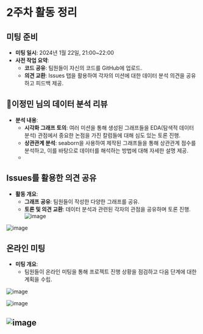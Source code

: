 # 2주차 활동 정리

## 미팅 준비
- **미팅 일시**: 2024년 1월 22일, 21:00~22:00
- **사전 작업 요약**:
  - **코드 공유**: 팀원들이 자신의 코드를 GitHub에 업로드.
  - **의견 교환**: Issues 탭을 활용하여 각자의 미션에 대한 데이터 분석 의견을 공유하고 피드백 제공.

## 🦔이정민 님의 데이터 분석 리뷰
- **분석 내용**:
  - **시각화 그래프 토의**: 여러 미션을 통해 생성된 그래프들을 EDA(탐색적 데이터 분석) 관점에서 중요한 논점을 가진 칼럼들에 대해 심도 있는 토론 진행.
  - **상관관계 분석**: seaborn을 사용하여 제작된 그래프들을 통해 상관관계 점수를 분석하고, 이를 바탕으로 데이터를 해석하는 방법에 대해 자세한 설명 제공.
  - 

## Issues를 활용한 의견 공유
- **활동 개요**:
  - **그래프 공유**: 팀원들이 작성한 다양한 그래프를 공유.
  - **토론 및 의견 교환**: 데이터 분석과 관련된 각자의 관점을 공유하며 토론 진행.
![image](https://github.com/shkapril/Data-Science-Projects-2024/assets/77008882/4bc065d1-f26f-4175-9ceb-cc06be1c3a6b)

![image](https://github.com/shkapril/Data-Science-Projects-2024/assets/77008882/974e9511-b929-4b7e-bebe-f60175b4d4b2)

## 온라인 미팅
- **미팅 개요**:
  - 팀원들이 온라인 미팅을 통해 프로젝트 진행 상황을 점검하고 다음 단계에 대한 계획을 수립.
    
![image](https://github.com/shkapril/Data-Science-Projects-2024/assets/77008882/130178a3-61f3-437e-9ce7-984731a62cff)

![image](https://github.com/shkapril/Data-Science-Projects-2024/assets/77008882/0748eee7-3ee9-4326-82f5-2d3d85d55967)

![image](https://github.com/shkapril/Data-Science-Projects-2024/assets/77008882/a158258e-5343-4461-935c-d87e0b410017)
---

